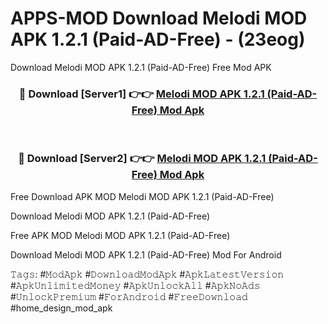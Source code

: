 # APPS-MOD Download Melodi MOD APK 1.2.1 (Paid-AD-Free) - (23eog)
Download Melodi MOD APK 1.2.1 (Paid-AD-Free) Free Mod APK

<div align="center">
<h3>🔴 Download [Server1] 👉👉 <a href="https://apk-comot.site?title=Melodi_MOD_APK_1.2.1_(Paid-AD-Free)">Melodi MOD APK 1.2.1 (Paid-AD-Free) Mod Apk</a></h3><br>

<h3>🔴 Download [Server2] 👉👉 <a href="https://apk-comot.site?title=Melodi_MOD_APK_1.2.1_(Paid-AD-Free)">Melodi MOD APK 1.2.1 (Paid-AD-Free) Mod Apk</a></h3>
</div>


Free Download APK MOD Melodi MOD APK 1.2.1 (Paid-AD-Free)

Download Melodi MOD APK 1.2.1 (Paid-AD-Free) 

Free APK MOD Melodi MOD APK 1.2.1 (Paid-AD-Free) 

Download Melodi MOD APK 1.2.1 (Paid-AD-Free) Mod For Android

𝚃𝚊𝚐𝚜: #𝙼𝚘𝚍𝙰𝚙𝚔 #𝙳𝚘𝚠𝚗𝚕𝚘𝚊𝚍𝙼𝚘𝚍𝙰𝚙𝚔 #𝙰𝚙𝚔𝙻𝚊𝚝𝚎𝚜𝚝𝚅𝚎𝚛𝚜𝚒𝚘𝚗 #𝙰𝚙𝚔𝚄𝚗𝚕𝚒𝚖𝚒𝚝𝚎𝚍𝙼𝚘𝚗𝚎𝚢 #𝙰𝚙𝚔𝚄𝚗𝚕𝚘𝚌𝚔𝙰𝚕𝚕 #𝙰𝚙𝚔𝙽𝚘𝙰𝚍𝚜 #𝚄𝚗𝚕𝚘𝚌𝚔𝙿𝚛𝚎𝚖𝚒𝚞𝚖 #𝙵𝚘𝚛𝙰𝚗𝚍𝚛𝚘𝚒𝚍 #𝙵𝚛𝚎𝚎𝙳𝚘𝚠𝚗𝚕𝚘𝚊𝚍 #home_design_mod_apk